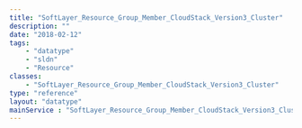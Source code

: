 ```yaml
---
title: "SoftLayer_Resource_Group_Member_CloudStack_Version3_Cluster"
description: ""
date: "2018-02-12"
tags:
    - "datatype"
    - "sldn"
    - "Resource"
classes:
    - "SoftLayer_Resource_Group_Member_CloudStack_Version3_Cluster"
type: "reference"
layout: "datatype"
mainService : "SoftLayer_Resource_Group_Member_CloudStack_Version3_Cluster"
---
```

